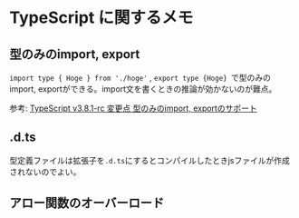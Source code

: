 # TypeScript に関するメモ

## 型のみのimport, export

`import type { Hoge } from './hoge'` , `export type {Hoge} `で型のみのimport, exportができる。import文を書くときの推論が効かないのが難点。

参考: 
[TypeScript v3.8.1-rc 変更点 型のみのimport, exportのサポート](https://qiita.com/vvakame/items/72da760526ec7cc25c2d#%E5%9E%8B%E3%81%AE%E3%81%BF%E3%81%AEimport-export%E3%81%AE%E3%82%B5%E3%83%9D%E3%83%BC%E3%83%88)

## .d.ts

型定義ファイルは拡張子を`.d.ts`にするとコンパイルしたときjsファイルが作成されないのでよい。

## アロー関数のオーバーロード



